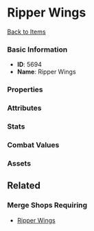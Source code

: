 # Ripper Wings

<no description available>

[Back to Items](../items.md)

### Basic Information

- **ID**: 5694
- **Name**: Ripper Wings

### Properties


### Attributes


### Stats


### Combat Values


### Assets


## Related

### Merge Shops Requiring

- [Ripper Wings](../merge-shops/91-ripper-wings.md)

